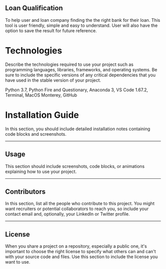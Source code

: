 ## Loan Qualification


To help user and loan company finding the the right bank for their loan. This tool is user friendly, simple and easy to understand. User will also have the option to save the result for future reference.


# Technologies

Describe the technologies required to use your project such as programming languages, libraries, frameworks, and operating systems. Be sure to include the specific versions of any critical dependencies that you have used in the stable version of your project.

Python 3.7, Python Fire and Questionary, Anaconda 3, VS Code 1.67.2, Terminal, MacOS Monterey, GitHub

# Installation Guide

In this section, you should include detailed installation notes containing code blocks and screenshots.

---

## Usage

This section should include screenshots, code blocks, or animations explaining how to use your project.

---

## Contributors

In this section, list all the people who contribute to this project. You might want recruiters or potential collaborators to reach you, so include your contact email and, optionally, your LinkedIn or Twitter profile.

---

## License

When you share a project on a repository, especially a public one, it's important to choose the right license to specify what others can and can't with your source code and files. Use this section to include the license you want to use.
